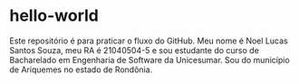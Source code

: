 # hello-world
Este repositório é para praticar o fluxo do GitHub.
Meu nome é Noel Lucas Santos Souza, meu RA é 21040504-5 e sou estudante do curso de Bacharelado em Engenharia de Software da Unicesumar.
Sou do município de Ariquemes no estado de Rondônia.
